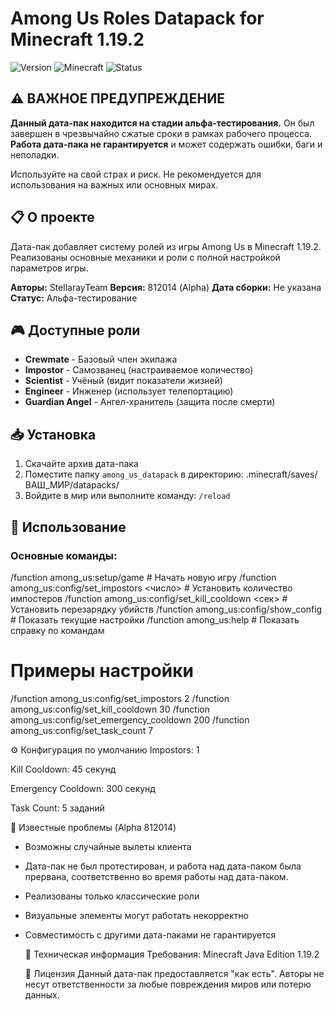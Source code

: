 # Among Us Roles Datapack for Minecraft 1.19.2

![Version](https://img.shields.io/badge/Version-812014--Alpha-critical?style=for-the-badge)
![Minecraft](https://img.shields.io/badge/Minecraft-1.19.2-green?style=for-the-badge)
![Status](https://img.shields.io/badge/Status-Alpha_Testing-red?style=for-the-badge)

## ⚠️ ВАЖНОЕ ПРЕДУПРЕЖДЕНИЕ

**Данный дата-пак находится на стадии альфа-тестирования.** Он был завершен в чрезвычайно сжатые сроки в рамках рабочего процесса. **Работа дата-пака не гарантируется** и может содержать ошибки, баги и неполадки.

Используйте на свой страх и риск. Не рекомендуется для использования на важных или основных мирах.

## 📋 О проекте

Дата-пак добавляет систему ролей из игры Among Us в Minecraft 1.19.2. Реализованы основные механики и роли с полной настройкой параметров игры.

**Авторы:** StellarayTeam
**Версия:** 812014 (Alpha)
**Дата сборки:** Не указана
**Статус:** Альфа-тестирование

## 🎮 Доступные роли

- **Crewmate** - Базовый член экипажа
- **Impostor** - Самозванец (настраиваемое количество)
- **Scientist** - Учёный (видит показатели жизней)
- **Engineer** - Инженер (использует телепортацию)
- **Guardian Angel** - Ангел-хранитель (защита после смерти)

## 📥 Установка

1. Скачайте архив дата-пака
2. Поместите папку `among_us_datapack` в директорию:
 .minecraft/saves/ВАШ_МИР/datapacks/
3. Войдите в мир или выполните команду: `/reload`

## 🎯 Использование

### Основные команды:

/function among_us:setup/game                    # Начать новую игру
/function among_us:config/set_impostors <число>  # Установить количество импостеров
/function among_us:config/set_kill_cooldown <сек> # Установить перезарядку убийств
/function among_us:config/show_config           # Показать текущие настройки
/function among_us:help                         # Показать справку по командам

# Примеры настройки
/function among_us:config/set_impostors 2
/function among_us:config/set_kill_cooldown 30
/function among_us:config/set_emergency_cooldown 200
/function among_us:config/set_task_count 7

   ⚙️ Конфигурация по умолчанию
 Impostors: 1

 Kill Cooldown: 45 секунд

 Emergency Cooldown: 300 секунд

 Task Count: 5 заданий

 🐛 Известные проблемы (Alpha 812014)

 - Возможны случайные вылеты клиента

 - Дата-пак не был протестирован, и работа над дата-паком была прервана, соответственно во время работы над дата-паком.

 - Реализованы только классические роли

 - Визуальные элементы могут работать некорректно

 - Совместимость с другими дата-паками не гарантируется

   🔧 Техническая информация
 Требования:
 Minecraft Java Edition 1.19.2

   📄 Лицензия
 Данный дата-пак предоставляется "как есть". Авторы не несут ответственности за любые повреждения миров или потерю данных.